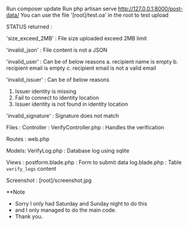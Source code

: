 Run composer update
Run php artisan serve
http://127.0.0.1:8000/post-data/
You can use the file '[root]/test.oa' in the root to test upload

STATUS returned : 

'size_exceed_2MB' : File size uploaded exceed 2MB limit

'invalid_json' : File content is not a JSON

'invalid_user' : Can be of below reasons 
a. recipient name is empty
b. recipient email is empty
c. recipient email is not a valid email

'invalid_issuer' : Can be of below reasons
1. Issuer identity is missing
2. Fail to connect to identity location
3. Issuer identity is not found in identity location
 
'invalid_signature' : Signature does not match

Files : 
Controller : 
VerifyController.php : Handles the verification

Routes :
web.php

Models:
VerifyLog.php : Database log using sqlite

Views : 
postform.blade.php : Form to submit data
log.blade.php : Table `verify_logs` content

Screenshot : 
[root]/screenshot.jpg

**Note
* Sorry I only had Saturday and Sunday night to do this 
* and I only managed to do the main code. 
* Thank you.
